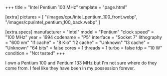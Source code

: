 +++
title     = "Intel Pentium 100 MHz"
template  = "page.html"

[extra]
pictures  = [
  "/images/cpu/intel_pentium_100_front.webp",
  "/images/cpu/intel_pentium_100_back.webp"
]

  [extra.specs]
  manufacturer  = "Intel"
  model         = "Pentium"
  "clock speed" = "100 MHz"
  year          = 1994
  codename      = "P5"
  interface     = "Socket 7"
  lithography   = "600 nm"
  "l1 cache"    = "8 Kio"
  "l2 cache"    = "Unknown"
  "l3 cache"    = "Unknown"
  "64 bits"     = false
  cores         = 1
  threads       = 1
  turbo         = false
  tdp           = "10 W"
  condition     = "Not tested"
+++

I own a Pentium 100 and Pentium 133 MHz but I'm not sure where do they come from. I feel like they have been in my possession forever.